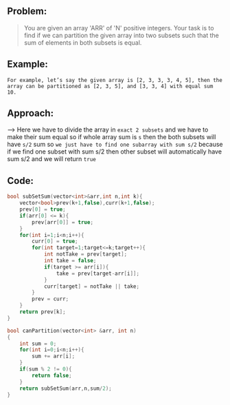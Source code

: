 ## Problem:

>You are given an array 'ARR' of 'N' positive integers. Your task is to find if we can partition the given array into two subsets such that the sum of elements in both subsets is equal.

 
## Example:
```
For example, let’s say the given array is [2, 3, 3, 3, 4, 5], then the array can be partitioned as [2, 3, 5], and [3, 3, 4] with equal sum 10.
```

## Approach:

--> Here we have to divide the array in `exact 2 subsets` and we have to make their sum equal so if whole array sum is `s` then the both subsets will have `s/2` sum so `we just have to find one subarray with sum s/2` because if we find one subset with sum s/2 then other subset will automatically have sum s/2 and we will return `true`


## Code:

```cpp
bool subSetSum(vector<int>&arr,int n,int k){
    vector<bool>prev(k+1,false),curr(k+1,false);
    prev[0] = true;
    if(arr[0] <= k){
        prev[arr[0]] = true;
    }
    for(int i=1;i<n;i++){
        curr[0] = true;
        for(int target=1;target<=k;target++){
            int notTake = prev[target];
            int take = false;
            if(target >= arr[i]){
                take = prev[target-arr[i]];
            }
            curr[target] = notTake || take;
        }
        prev = curr;
    }
    return prev[k];
}

bool canPartition(vector<int> &arr, int n)
{
    int sum = 0;
	for(int i=0;i<n;i++){
        sum += arr[i];
    }
    if(sum % 2 != 0){
        return false;
    }
    return subSetSum(arr,n,sum/2);
}
```

